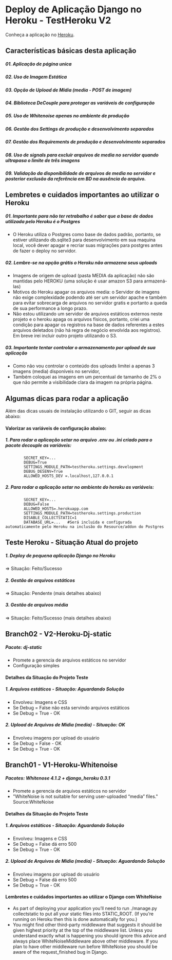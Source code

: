 # Deploy de Aplicação Django no Heroku - TestHeroku V2

Conheça a aplicação no [Heroku](https://alclopes-test.herokuapp.com/).

## Características básicas desta aplicação
##### 01. Aplicação de página unica
##### 02. Uso de Imagem Estática
##### 03. Opção de Upload de Mídia (media - POST de imagem)
##### 04. Biblioteca DeCouple para proteger as variáveis de configuração
##### 05. Uso de Whitenoise apenas no ambiente de produção
##### 06. Gestão dos Settings de produção e desenvolvimento separados
##### 07. Gestão dos Requirements de produção e desenvolvimento separados
##### 08. Uso de signals para excluir arquivos de media no servidor quando ultrapasa o limite de três imagens
##### 09. Validação da disponibilidade de arquivos de media no servidor e posterior exclusão da referência em BD na ausência do arquivo.

## Lembretes e cuidados importantes ao utilizar o Heroku
##### 01. Importante para não ter retrabalho é saber que a base de dados utilizada pelo Heroku é o Postgres
* O Heroku utiliza o Postgres como base de dados padrão, portanto, se estiver utilizando db.sqlite3 para desenvolvimento em sua maquina local, você dever apagar e recriar suas migrações para postgres antes de fazer o deploy no servidor.
##### 02. Lembre-se na opção grátis o Heroku não armazena seus uploads
* Imagens de origem de upload (pasta MEDIA da aplicação) não são mantidas pelo HEROKU (uma solução é usar amazon S3 para armazená-las)
* Motivos do Heroku apagar os arquivos media: o Servidor de imagens não exige complexidade podendo até ser um servidor apache e também para evitar sobrecarga de arquivos no servidor gratis e portanto a queda de sua performance a longo prazo.
* Não estou utilizando um servidor de arquivos estáticos externos neste projeto e o heroku apaga os arquivos físicos, portanto, criei uma condição para apagar os registros na base de dados referentes a estes arquivos deletados (não há regra de negócio envolvida aos registros). Em breve irei incluir outro projeto utilizando o S3.
##### 03. Importante tentar controlar o armazenamento por upload de sua aplicação 
* Como não vou controlar o conteúdo dos uploads limitei a apenas 3 imagens (media) disponíveis no servidor, 
* Também coloquei as imagens em um percentual de tamanho de 2% o que não permite a visibilidade clara da imagem na própria página.

## Algumas dicas para rodar a aplicação
 Além das dicas usuais de instalação utilizando o GIT,  seguir as dicas abaixo:
#### Valorizar as variáveis de configuração abaixo:
 
##### 1. Para rodar a aplicação setar no arquivo .env ou .ini criado para o pacote decouple as variáveis:
            SECRET_KEY=... 
            DEBUG=True
            SETTINGS_MODULE_PATH=testheroku.settings.development
            DEBUG_DESENV=True 
            ALLOWED_HOSTS_DEV =.localhost,127.0.0.1
            
##### 2. Para rodar a aplicação setar no ambiente do heroku as variáveis:
            SECRET_KEY=... 
            DEBUG=False
            ALLOWED_HOSTS=.herokuapp.com 
            SETTINGS_MODULE_PATH=testheroku.settings.production
            DISABLE_COLLECTSTATIC=1
            DATABASE_URL=...   #Será incluida e configurada automaticamente pelo Heroku na inclusão do Resource/addon do Postgres
              
## Teste Heroku - Situação Atual do projeto
##### 1. Deploy de pequena aplicação Django no Heroku 
=> Situação: Feito/Sucesso
##### 2. Gestão de arquivos estáticos 
=> Situação: Pendente (mais detalhes abaixo) 
##### 3. Gestão de arquivos média 
=> Situação: Feito/Sucesso (mais detalhes abaixo)

## Branch02 - V2-Heroku-Dj-static
##### Pacote: dj-static
* Promete a gerencia de arquivos estáticos no servidor
* Configuração simples

#### Detalhes da Situação do Projeto Teste

##### 1. Arquivos estáticos - Situação: Aguardando Solução
* Envolveu: Imagens e CSS
* Se Debug = False não esta servindo arquivos estáticos 
* Se Debug = True - OK

##### 2. Upload de Arquivos de Mídia (media) - Situação: OK
* Envolveu imagens por upload do usuário
* Se Debug = False - OK
* Se Debug = True - OK

## Branch01 - V1-Heroku-Whitenoise
##### Pacotes: Whitenose 4.1.2 + django_heroku 0.3.1
* Promete a gerencia de arquivos estáticos no servidor
* "WhiteNoise is not suitable for serving user-uploaded “media” files." Source:WhiteNoise

#### Detalhes da Situação do Projeto Teste

##### 1. Arquivos estáticos - Situação: Aguardando Solução
* Envolveu: Imagens e CSS
* Se Debug = False dá erro 500
* Se Debug = True - OK

##### 2. Upload de Arquivos de Mídia (media) - Situação: Aguardando Solução
* Envolveu imagens por upload do usuário
* Se Debug = False dá erro 500
* Se Debug = True - OK
  
####  Lembretes e cuidados importantes ao utilizar o Django com WhiteNoise
* As part of deploying your application you’ll need to run ./manage.py collectstatic to put all your static files into STATIC_ROOT. (If you’re running on Heroku then this is done automatically for you.)
* You might find other third-party middleware that suggests it should be given highest priority at the top of the middleware list. Unless you understand exactly what is happening you should ignore this advice and always place WhiteNoiseMiddleware above other middleware. If you plan to have other middleware run before WhiteNoise you should be aware of the request_finished bug in Django.

